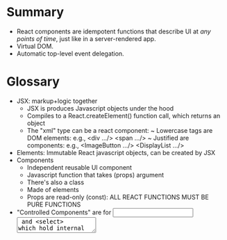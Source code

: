 
# Summary
 * React components are idempotent functions that describe UI at _any points of time_, just like in a server-rendered app.
 * Virtual DOM.
 * Automatic top-level event delegation.

# Glossary
 * JSX: markup+logic together 
   - JSX is produces Javascript objects under the hood
   - Compiles to a React.createElement() function call, which returns an object
   - The "xml" type can be a react component: <MyComponent prop1="foo" />
     ~ Lowercase tags are DOM elements: e.g., <div .../> <span .../>
     ~ Justified are components: e.g., <ImageButton .../> <DisplayList .../>
 * Elements: Immutable React javascript objects, can be created by JSX
 * Components
   - Independent reusable UI component
   - Javascript function that takes (props) argument
   - There's also a class
   - Made of elements
   - Props are read-only (const): ALL REACT FUNCTIONS MUST BE PURE FUNCTIONS
 * "Controlled Components" are for <input> <textarea> and <select> which hold
     internal state.
   - 'state' is a single source of truth:
     <input type="text" value={this.state.value} onChange={this.handleChange} />

# Structure of a React Program
 * Usually have a single <div id="root"/> node
 * ReactDOM.render(someElement, document.getElementById('root'))
 * Components are pure functions that generate Elements
   - return 'null' to hide the element
 * "Class" components can hold "encasulated" state
   - parents and children cannot be aware of state
   - children can have "state" given to them as props
 * Events are "SyntheticEvent"s and use camelCase
   - In JSX, pass a function for the event handler
     <button onClick={this.handleMyOnClick}/>
   - Cannot return `false` to prevent default beahviour.
     ~ Call `preventDefault`
   - Make the event handler a member function of the Component. (Hence `this` above.)
 * Remember functions are first-class, so a function(props) can return different functions and/or components:
      function Greeting(props) { 
         return (props.x) ? <ThisComponent/> : <ThatComponent/>; 
      }
 * Don't forget that you can `data.map((datum) => Element/Component)` to handles lists and tables.
   ~ Individual items have a "key" prop for identifying them
   ~ Keys must be unique amongst siblings.
   ~ Keys must be "top level"... no nested keys.
   ~ Don't forget that `map` is an expression, and can thus be in JSX.
 * If several components need to share state... lift the state to the nearest common ancestor
 * Express containment through the "children" prop.

# Components
class ... extends React.Component {
    this.props  // immutable
    this.state  // mutable
    
    // Update could by asynchronous...
    this.setState((state, props) => ({
       someAttribute: value, // these are *MERGED* onto the current state
       ...
    }); // Schedules a component update
    
    /********** Functions to override *********/
    constructor(props) { super(props); this.state = {...}; }
    
    // lifecycle methods
    componentDidMount() { /* executed when Component first rendered to DOM */ }
    componentWillUnmount() { /* executed before Component is torn down */ }
    
    render() { return an element; }
    
}

# Setup
@see https://blog.usejournal.com/creating-a-react-app-from-scratch-f3c693b84658

```bash
curl -sL https://deb.nodesource.com/setup_10.x | sudo -E bash - 
sudo apt -y install nodejs
npm install --save-dev @babel/core@7.10.0 @babel/cli@7.10.0 @babel/preset-env@7.10.0 @babel/preset-react@7.10.0
npm install --save-dev webpack@4.19.1 webpack-cli@3.1.1 webpack-dev-server@3.1.8 style-loader@0.23.0 css-loader@1.0.0 babel-loader@8.0.2

react@16.14.0 react-dom@16.14.0
react-hot-loader
npm install @reduxjs/toolkit
npm install redux
npm install react-redux
npm install --save-dev redux-devtools
npx create-react-app my-app --template redux
```
